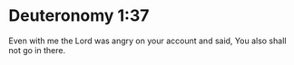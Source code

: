 # Deuteronomy 1:37

Even with me the Lord was angry on your account and said, You also shall not go in there.
